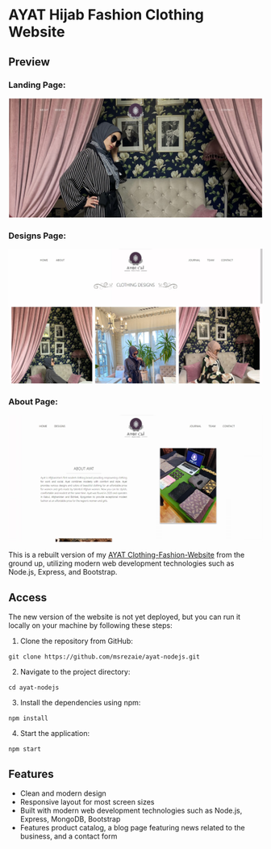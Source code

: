 # AYAT Hijab Fashion Clothing Website

## Preview

### Landing Page:

<img width="800" src="https://github.com/msrezaie/Clothing-Fashion-Website/blob/main/img/ayat-landing.jpg"/>

### Designs Page:

<img width="800" src="https://github.com/msrezaie/Clothing-Fashion-Website/blob/main/img/ayat-designs.jpg"/>

### About Page:

<img width="800" src="https://github.com/msrezaie/Clothing-Fashion-Website/blob/main/img/ayat-about.jpg"/>

This is a rebuilt version of my [AYAT Clothing-Fashion-Website](https://github.com/msrezaie/Clothing-Fashion-Website) from the ground up, utilizing modern web development technologies such as Node.js, Express, and Bootstrap.

## Access

The new version of the website is not yet deployed, but you can run it locally on your machine by following these steps:

1. Clone the repository from GitHub:

```
git clone https://github.com/msrezaie/ayat-nodejs.git
```

2. Navigate to the project directory:

```
cd ayat-nodejs
```

3. Install the dependencies using npm:

```
npm install
```

4. Start the application:

```
npm start
```

## Features

- Clean and modern design
- Responsive layout for most screen sizes
- Built with modern web development technologies such as Node.js, Express, MongoDB, Bootstrap
- Features product catalog, a blog page featuring news related to the business, and a contact form

